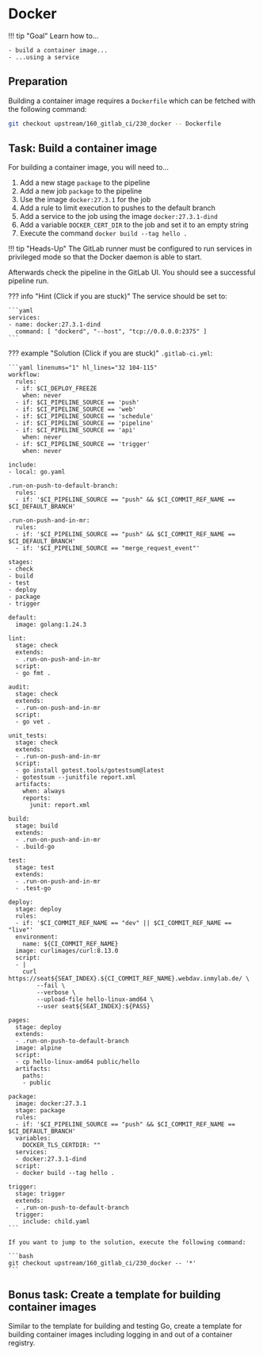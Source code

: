 # Docker

!!! tip "Goal"
    Learn how to...

    - build a container image...
    - ...using a service

## Preparation

Building a container image requires a `Dockerfile` which can be fetched with the following command:

```bash
git checkout upstream/160_gitlab_ci/230_docker -- Dockerfile
```

## Task: Build a container image

For building a container image, you will need to...

1. Add a new stage `package` to the pipeline
1. Add a new job `package` to the pipeline
1. Use the image `docker:27.3.1` for the job
1. Add a rule to limit execution to pushes to the default branch
1. Add a service to the job using the image `docker:27.3.1-dind`
1. Add a variable `DOCKER_CERT_DIR` to the job and set it to an empty string
1. Execute the command `docker build --tag hello .`

!!! tip "Heads-Up"
    The GitLab runner must be configured to run services in privileged mode so that the Docker daemon is able to start.

Afterwards check the pipeline in the GitLab UI. You should see a successful pipeline run.

??? info "Hint (Click if you are stuck)"
    The service should be set to:

    ```yaml
    services:
    - name: docker:27.3.1-dind
      command: [ "dockerd", "--host", "tcp://0.0.0.0:2375" ]
    ```

??? example "Solution (Click if you are stuck)"
    `.gitlab-ci.yml`:

    ```yaml linenums="1" hl_lines="32 104-115"
    workflow:
      rules:
      - if: $CI_DEPLOY_FREEZE
        when: never
      - if: $CI_PIPELINE_SOURCE == 'push'
      - if: $CI_PIPELINE_SOURCE == 'web'
      - if: $CI_PIPELINE_SOURCE == 'schedule'
      - if: $CI_PIPELINE_SOURCE == 'pipeline'
      - if: $CI_PIPELINE_SOURCE == 'api'
        when: never
      - if: $CI_PIPELINE_SOURCE == 'trigger'
        when: never
      
    include:
    - local: go.yaml

    .run-on-push-to-default-branch:
      rules:
      - if: '$CI_PIPELINE_SOURCE == "push" && $CI_COMMIT_REF_NAME == $CI_DEFAULT_BRANCH'

    .run-on-push-and-in-mr:
      rules:
      - if: '$CI_PIPELINE_SOURCE == "push" && $CI_COMMIT_REF_NAME == $CI_DEFAULT_BRANCH'
      - if: '$CI_PIPELINE_SOURCE == "merge_request_event"'

    stages:
    - check
    - build
    - test
    - deploy
    - package
    - trigger

    default:
      image: golang:1.24.3

    lint:
      stage: check
      extends:
      - .run-on-push-and-in-mr
      script:
      - go fmt .

    audit:
      stage: check
      extends:
      - .run-on-push-and-in-mr
      script:
      - go vet .

    unit_tests:
      stage: check
      extends:
      - .run-on-push-and-in-mr
      script:
      - go install gotest.tools/gotestsum@latest
      - gotestsum --junitfile report.xml
      artifacts:
        when: always
        reports:
          junit: report.xml

    build:
      stage: build
      extends:
      - .run-on-push-and-in-mr
      - .build-go

    test:
      stage: test
      extends:
      - .run-on-push-and-in-mr
      - .test-go

    deploy:
      stage: deploy
      rules:
      - if: '$CI_COMMIT_REF_NAME == "dev" || $CI_COMMIT_REF_NAME == "live"'
      environment:
        name: ${CI_COMMIT_REF_NAME}
      image: curlimages/curl:8.13.0
      script:
      - |
        curl https://seat${SEAT_INDEX}.${CI_COMMIT_REF_NAME}.webdav.inmylab.de/ \
            --fail \
            --verbose \
            --upload-file hello-linux-amd64 \
            --user seat${SEAT_INDEX}:${PASS}

    pages:
      stage: deploy
      extends:
      - .run-on-push-to-default-branch
      image: alpine
      script:
      - cp hello-linux-amd64 public/hello
      artifacts:
        paths:
        - public

    package:
      image: docker:27.3.1
      stage: package
      rules:
      - if: '$CI_PIPELINE_SOURCE == "push" && $CI_COMMIT_REF_NAME == $CI_DEFAULT_BRANCH'
      variables:
        DOCKER_TLS_CERTDIR: ""
      services:
      - docker:27.3.1-dind
      script:
      - docker build --tag hello .

    trigger:
      stage: trigger
      extends:
      - .run-on-push-to-default-branch
      trigger:
        include: child.yaml
    ```
    
    If you want to jump to the solution, execute the following command:

    ```bash
    git checkout upstream/160_gitlab_ci/230_docker -- '*'
    ```

## Bonus task: Create a template for building container images

Similar to the template for building and testing Go, create a template for building container images including logging in and out of a container registry.

<!-- TODO: use !reference -->
<!-- TODO: multi-arch build -->
<!-- TODO: rootless Docker -->
